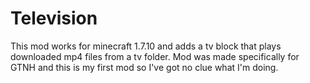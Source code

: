 # Television
This mod works for minecraft 1.7.10 and adds a tv block that plays downloaded mp4 files from a tv folder. Mod was made specifically for GTNH and this is my first mod so I've got no clue what I'm doing.
